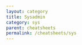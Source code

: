 ```yaml
---
layout: category
title: Sysadmin
category: sys
parent: cheatsheets
permalink: /cheatsheets/sys
---
```

